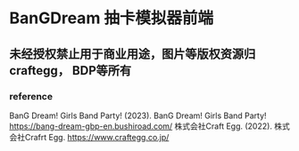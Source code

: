 # BanGDream 抽卡模拟器前端

## 未经授权禁止用于商业用途，图片等版权资源归 craftegg， BDP等所有

### reference
BanG Dream! Girls Band Party! (2023). BanG Dream! Girls Band Party! https://bang-dream-gbp-en.bushiroad.com/
株式会社Craft Egg. (2022). 株式会社Crafrt Egg. https://www.craftegg.co.jp/
